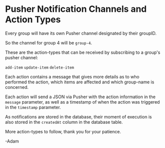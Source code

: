 # Pusher Notification Channels and Action Types

Every group will have its own Pusher channel designated by their groupID.

So the channel for group 4 will be `group-4`.

These are the action-types that can be received by subscribing to a group's pusher channel:

`add-item`
`update-item`
`delete-item`

Each action contains a message that gives more details as to who performed the action, which items are affected and which group-name is concerned. 

Each action will send a JSON via Pusher with the action information in the `message` parameter, as well as a timestamp of when the action was triggered in the `timestamp` parameter. 

As notifications are stored in the database, their moment of execution is also stored in the `createdAt` column in the database table.

More action-types to follow, thank you for your patience.

-Adam